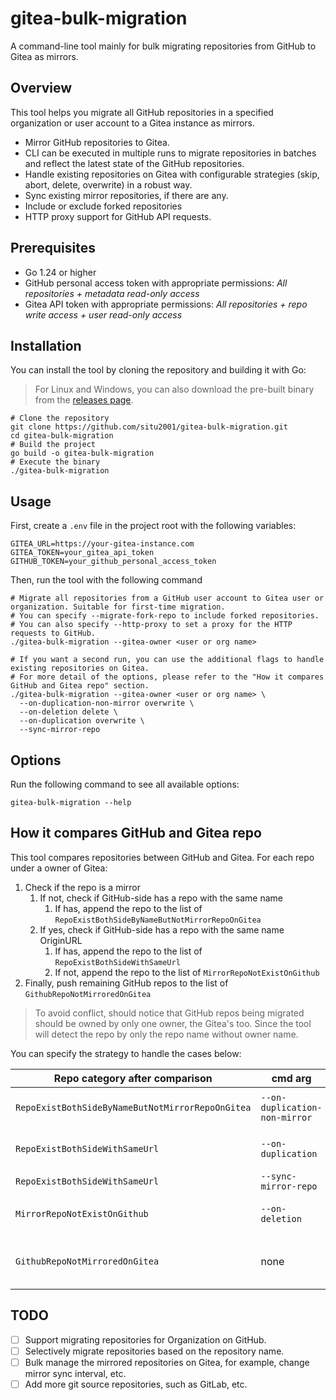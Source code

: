 # gitea-bulk-migration

A command-line tool mainly for bulk migrating repositories from GitHub to Gitea as mirrors.

## Overview

This tool helps you migrate all GitHub repositories in a specified organization or user account to a Gitea instance as mirrors.

- Mirror GitHub repositories to Gitea.
- CLI can be executed in multiple runs to migrate repositories in batches and reflect the latest state of the GitHub repositories.
- Handle existing repositories on Gitea with configurable strategies (skip, abort, delete, overwrite) in a robust way.
- Sync existing mirror repositories, if there are any.
- Include or exclude forked repositories
- HTTP proxy support for GitHub API requests.

## Prerequisites

- Go 1.24 or higher
- GitHub personal access token with appropriate permissions: *All repositories + metadata read-only access*
- Gitea API token with appropriate permissions: *All repositories + repo write access + user read-only access*

## Installation

You can install the tool by cloning the repository and building it with Go:

> For Linux and Windows, you can also download the pre-built binary from the [releases page](https://github.com/situ2001/gitea-bulk-migration/releases).

```shell
# Clone the repository
git clone https://github.com/situ2001/gitea-bulk-migration.git
cd gitea-bulk-migration
# Build the project
go build -o gitea-bulk-migration
# Execute the binary
./gitea-bulk-migration 
```

## Usage

First, create a `.env` file in the project root with the following variables:

```
GITEA_URL=https://your-gitea-instance.com
GITEA_TOKEN=your_gitea_api_token
GITHUB_TOKEN=your_github_personal_access_token
```

Then, run the tool with the following command

```shell
# Migrate all repositories from a GitHub user account to Gitea user or organization. Suitable for first-time migration.
# You can specify --migrate-fork-repo to include forked repositories.
# You can also specify --http-proxy to set a proxy for the HTTP requests to GitHub.
./gitea-bulk-migration --gitea-owner <user or org name>

# If you want a second run, you can use the additional flags to handle existing repositories on Gitea. 
# For more detail of the options, please refer to the "How it compares GitHub and Gitea repo" section.
./gitea-bulk-migration --gitea-owner <user or org name> \
  --on-duplication-non-mirror overwrite \
  --on-deletion delete \
  --on-duplication overwrite \
  --sync-mirror-repo
```

## Options

Run the following command to see all available options:

```shell
gitea-bulk-migration --help
```

## How it compares GitHub and Gitea repo

This tool compares repositories between GitHub and Gitea. For each repo under a owner of Gitea:

1. Check if the repo is a mirror
   1. If not, check if GitHub-side has a repo with the same name
      1. If has, append the repo to the list of `RepoExistBothSideByNameButNotMirrorRepoOnGitea`
   2. If yes, check if GitHub-side has a repo with the same name OriginURL
      1. If has, append the repo to the list of `RepoExistBothSideWithSameUrl`
      2. If not, append the repo to the list of `MirrorRepoNotExistOnGithub`
2. Finally, push remaining GitHub repos to the list of `GithubRepoNotMirroredOnGitea`

> To avoid conflict, should notice that GitHub repos being migrated should be owned by only one owner, the Gitea's too. Since the tool will detect the repo by only the repo name without owner name.

You can specify the strategy to handle the cases below:

| Repo category after comparison                   | cmd arg                       | Value                     |
| ------------------------------------------------ | ----------------------------- | ------------------------- |
| `RepoExistBothSideByNameButNotMirrorRepoOnGitea` | `--on-duplication-non-mirror` | skip, overwrite, abort    |
| `RepoExistBothSideWithSameUrl`                   | `--on-duplication`            | skip, overwrite, abort    |
| `RepoExistBothSideWithSameUrl`                   | `--sync-mirror-repo`          | true, false               |
| `MirrorRepoNotExistOnGithub`                     | `--on-deletion`               | skip, delete, abort       |
| `GithubRepoNotMirroredOnGitea`                   | none                          | None (migrate by Default) |

## TODO

- [ ] Support migrating repositories for Organization on GitHub.
- [ ] Selectively migrate repositories based on the repository name.
- [ ] Bulk manage the mirrored repositories on Gitea, for example, change mirror sync interval, etc.
- [ ] Add more git source repositories, such as GitLab, etc.
